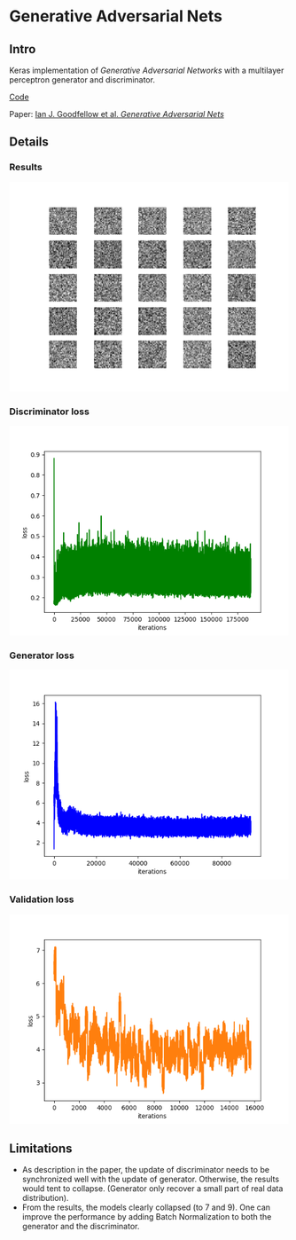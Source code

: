 # Generative Adversarial Nets

## Intro

Keras implementation of *Generative Adversarial Networks* with a multilayer perceptron generator and discriminator.

[Code](gan.py)

Paper: [Ian J. Goodfellow et al. *Generative Adversarial Nets*](https://arxiv.org/abs/1406.2661)

## Details

### Results

![results](./images/mnist.gif)


### Discriminator loss

![dloss](./images/d_loss.png)

### Generator loss

![g_loss](./images/g_loss.png)

### Validation loss

![val_loss](./images/val_loss.png)

## Limitations

- As description in the paper, the update of discriminator needs to be synchronized well with the update of generator. Otherwise, the results would tent to collapse. (Generator only recover a small part of real data distribution).
- From the results, the models clearly collapsed (to 7 and 9). One can improve the performance by adding Batch Normalization to both the generator and the discriminator.